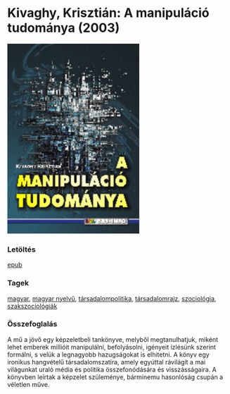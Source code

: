# <a name="id_293">Kivaghy, Krisztián: A manipuláció tudománya (2003)</a>
<img src="https://github.com/BercziSandor/calibre_lib/raw/main/libs/main/Kivaghy%2C%20Krisztian/A%20manipulacio%20tudomanya%20%28293%29/cover.jpg" alt="cover" width="300"/>

### Letöltés
[epub](https://github.com/BercziSandor/calibre_lib/raw/main/libs/main/Kivaghy%2C%20Krisztian/A%20manipulacio%20tudomanya%20%28293%29/A%20manipulacio%20tudomanya%20-%20Kivaghy%2C%20Krisztian.epub)

### Tagek
[magyar](https://github.com/berczisandor/calibre_lib/libs/main/_tags/magyar.md), [magyar nyelvű](https://github.com/berczisandor/calibre_lib/libs/main/_tags/magyar%20nyelv%c5%b1.md), [társadalompolitika](https://github.com/berczisandor/calibre_lib/libs/main/_tags/t%c3%a1rsadalompolitika.md), [társadalomrajz](https://github.com/berczisandor/calibre_lib/libs/main/_tags/t%c3%a1rsadalomrajz.md), [szociológia](https://github.com/berczisandor/calibre_lib/libs/main/_tags/szociol%c3%b3gia.md), [szakszociológiák](https://github.com/berczisandor/calibre_lib/libs/main/_tags/szakszociol%c3%b3gi%c3%a1k.md)

### Összefoglalás
<div>
<p>A mű a jövő egy képzeletbeli tankönyve, melyből meg­tanulhatjuk, miként lehet emberek millióit manipulálni, befolyásolni, igényeit ízlésünk szerint formálni, s velük a legnagyobb hazugságokat is elhitetni. A könyv egy ironikus hangvételű társadalomszatíra, amely egyúttal rávilágít a mai világunkat uraló média és politika összefonódására és visszásságaira. A könyvben leírtak a képzelet szüleménye, bárminemu hasonlóság csupán a véletlen műve.</p></div>


